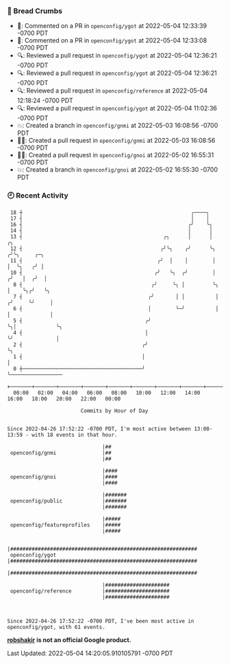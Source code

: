 ### 🍞 Bread Crumbs

 * 💬: Commented on a PR in  `openconfig/ygot` at 2022-05-04 12:33:39 -0700 PDT
 * 💬: Commented on a PR in  `openconfig/ygot` at 2022-05-04 12:33:08 -0700 PDT
 * 🔍: Reviewed a pull request in  `openconfig/ygot` at 2022-05-04 12:36:21 -0700 PDT
 * 🔍: Reviewed a pull request in  `openconfig/ygot` at 2022-05-04 12:36:21 -0700 PDT
 * 🔍: Reviewed a pull request in  `openconfig/reference` at 2022-05-04 12:18:24 -0700 PDT
 * 🔍: Reviewed a pull request in  `openconfig/ygot` at 2022-05-04 11:02:36 -0700 PDT
 * 💥: Created a branch in `openconfig/gnmi` at 2022-05-03 16:08:56 -0700 PDT
 * ✍🏼: Created a pull request in `openconfig/gnmi` at 2022-05-03 16:08:56 -0700 PDT
 * ✍🏼: Created a pull request in `openconfig/gnoi` at 2022-05-02 16:55:31 -0700 PDT
 * 💥: Created a branch in `openconfig/gnoi` at 2022-05-02 16:55:30 -0700 PDT

### 🕘 Recent Activity
```
 18 ┼                                                       ╭────╮
 17 ┤                                                       │    │
 16 ┤                                                      ╭╯    ╰╮
 14 ┤                                                      │      │
 13 ┤                                              ╭╮      │      │      ╭╮
 12 ┤                                             ╭╯╰╮    ╭╯      ╰╮    ╭╯╰╮     ╭─╮
 11 ┤                                            ╭╯  │    │        │    │  ╰╮   ╭╯ │
 10 ┤                                           ╭╯   ╰╮  ╭╯        │   ╭╯   │  ╭╯  │
  8 ┤                                          ╭╯     ╰╮ │         ╰╮  │    ╰╮╭╯   ╰╮
  7 ┤                                         ╭╯       │ │          │ ╭╯     ╰╯     │
  6 ┤                                         │        ╰─╯          │ │             │
  5 ┤                                        ╭╯                     ╰╮│             ╰╮
  4 ┤                                        │                       ╰╯              │
  2 ┤                                       ╭╯                                       ╰╮
  1 ┤                                       │                                         │
  0 ┼───────────────────────────────────────╯                                         ╰─────────────────
    +───────+───────+───────+───────+───────+───────+───────+───────+───────+───────+───────+───────+────
  00:00   02:00   04:00   06:00   08:00   10:00   12:00   14:00   16:00   18:00   20:00   22:00   00:00   

						Commits by Hour of Day


Since 2022-04-26 17:52:22 -0700 PDT, I'm most active between 13:00-13:59 - with 18 events in that hour.

```



```
                               |##
 openconfig/gnmi               |##
                               |##

                               |####
 openconfig/gnoi               |####
                               |####

                               |#######
 openconfig/public             |#######
                               |#######

                               |#####
 openconfig/featureprofiles    |#####
                               |#####

                               |#############################################################
 openconfig/ygot               |#############################################################
                               |#############################################################

                               |#####################
 openconfig/reference          |#####################
                               |#####################



Since 2022-04-26 17:52:22 -0700 PDT, I've been most active in openconfig/ygot, with 61 events.

```
**[robshakir](mailto:robjs@google.com) is not an official Google product.**  


Last Updated: 2022-05-04 14:20:05.910105791 -0700 PDT
